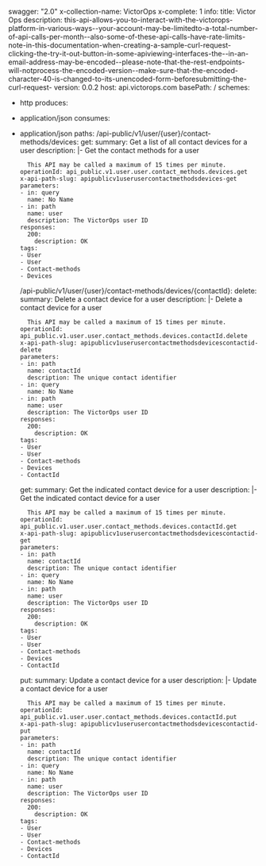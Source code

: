 swagger: "2.0"
x-collection-name: VictorOps
x-complete: 1
info:
  title: Victor Ops
  description: this-api-allows-you-to-interact-with-the-victorops-platform-in-various-ways--your-account-may-be-limitedto-a-total-number-of-api-calls-per-month--also-some-of-these-api-calls-have-rate-limits-note-in-this-documentation-when-creating-a-sample-curl-request-clicking-the-try-it-out-button-in-some-apiviewing-interfaces-the--in-an-email-address-may-be-encoded--please-note-that-the-rest-endpoints-will-notprocess-the-encoded-version--make-sure-that-the-encoded-character-40-is-changed-to-its-unencoded-form-beforesubmitting-the-curl-request-
  version: 0.0.2
host: api.victorops.com
basePath: /
schemes:
- http
produces:
- application/json
consumes:
- application/json
paths:
  /api-public/v1/user/{user}/contact-methods/devices:
    get:
      summary: Get a list of all contact devices for a user
      description: |-
        Get the contact methods for a user

        This API may be called a maximum of 15 times per minute.
      operationId: api_public.v1.user.user.contact_methods.devices.get
      x-api-path-slug: apipublicv1userusercontactmethodsdevices-get
      parameters:
      - in: query
        name: No Name
      - in: path
        name: user
        description: The VictorOps user ID
      responses:
        200:
          description: OK
      tags:
      - User
      - User
      - Contact-methods
      - Devices
  /api-public/v1/user/{user}/contact-methods/devices/{contactId}:
    delete:
      summary: Delete a contact device for a user
      description: |-
        Delete a contact device for a user

        This API may be called a maximum of 15 times per minute.
      operationId: api_public.v1.user.user.contact_methods.devices.contactId.delete
      x-api-path-slug: apipublicv1userusercontactmethodsdevicescontactid-delete
      parameters:
      - in: path
        name: contactId
        description: The unique contact identifier
      - in: query
        name: No Name
      - in: path
        name: user
        description: The VictorOps user ID
      responses:
        200:
          description: OK
      tags:
      - User
      - User
      - Contact-methods
      - Devices
      - ContactId
    get:
      summary: Get the indicated contact device for a user
      description: |-
        Get the indicated contact device for a user

        This API may be called a maximum of 15 times per minute.
      operationId: api_public.v1.user.user.contact_methods.devices.contactId.get
      x-api-path-slug: apipublicv1userusercontactmethodsdevicescontactid-get
      parameters:
      - in: path
        name: contactId
        description: The unique contact identifier
      - in: query
        name: No Name
      - in: path
        name: user
        description: The VictorOps user ID
      responses:
        200:
          description: OK
      tags:
      - User
      - User
      - Contact-methods
      - Devices
      - ContactId
    put:
      summary: Update a contact device for a user
      description: |-
        Update a contact device for a user

        This API may be called a maximum of 15 times per minute.
      operationId: api_public.v1.user.user.contact_methods.devices.contactId.put
      x-api-path-slug: apipublicv1userusercontactmethodsdevicescontactid-put
      parameters:
      - in: path
        name: contactId
        description: The unique contact identifier
      - in: query
        name: No Name
      - in: path
        name: user
        description: The VictorOps user ID
      responses:
        200:
          description: OK
      tags:
      - User
      - User
      - Contact-methods
      - Devices
      - ContactId